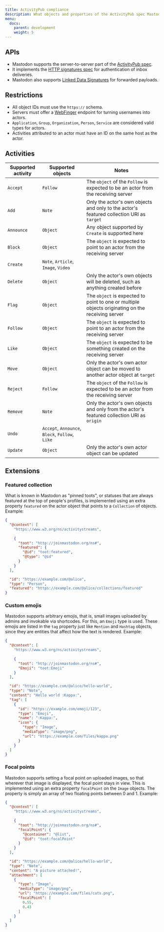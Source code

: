 ```yaml
---
title: ActivityPub compliance
description: What objects and properties of the ActivityPub spec Mastodon supports
menu:
  docs:
    parent: development
    weight: 5
---
```


## APIs

- Mastodon supports the server-to-server part of the [ActivityPub spec](https://www.w3.org/TR/activitypub/).
- It implements the [HTTP signatures spec](https://tools.ietf.org/html/draft-cavage-http-signatures-10) for authentication of inbox deliveries.
- Mastodon also supports [Linked Data Signatures](https://w3c-dvcg.github.io/ld-signatures/) for forwarded payloads.

## Restrictions

- All object IDs must use the `https://` schema.
- Servers must offer a [WebFinger](https://tools.ietf.org/html/rfc7033) endpoint for turning usernames into actors.
- `Application`, `Group`, `Organization`, `Person`, `Service` are considered valid types for actors.
- Activities attributed to an actor must have an ID on the same host as the actor.

## Activities

|Supported activity|Supported objects|Notes|
|------------------|-----------------|-----|
|`Accept`|`Follow`|The `object` of the `Follow` is expected to be an actor from the receiving server|
|`Add`|`Note`|Only the actor's own objects and only to the actor's featured collection URI as `target`|
|`Announce`|`Object`|Any object supported by `Create` is supported here|
|`Block`|`Object`|The `object` is expected to point to an actor from the receiving server|
|`Create`|`Note`, `Article`, `Image`, `Video`||
|`Delete`|`Object`|Only the actor's own objects will be deleted, such as anything created before
|`Flag`|`Object`|The `object` is expected to point to one or multiple objects originating on the receiving server|
|`Follow`|`Object`|The `object` is expected to point to an actor from the receiving server|
|`Like`|`Object`|The `object` is expected to be something created on the receiving server|
|`Move`|`Object`|Only the actor's own actor object can be moved to another actor object at `target`|
|`Reject`|`Follow`|The `object` of the `Follow` is expected to be an actor from the receiving server|
|`Remove`|`Note`|Only the actor's own objects and only from the actor's featured collection URI as `origin`|
|`Undo`|`Accept`, `Announce`, `Block`, `Follow`, `Like`||
|`Update`|`Object`|Only the actor's own actor object can be updated|

## Extensions
### Featured collection

What is known in Mastodon as "pinned toots", or statuses that are always featured at the top of people's profiles, is implemented using an extra property `featured` on the actor object that points to a `Collection` of objects. Example:

```json
{
  "@context": [
    "https://www.w3.org/ns/activitystreams",
        
    {
      "toot": "http://joinmastodon.org/ns#",
      "featured": {
        "@id": "toot:featured",
        "@type": "@id"
      }
    }
  ],

  "id": "https://example.com/@alice",
  "type": "Person",
  "featured": "https://example.com/@alice/collections/featured"
}
```

### Custom emojis

Mastodon supports arbitrary emojis, that is, small images uploaded by admins and invokable via shortcodes. For this, an `Emoji` type is used. These emojis are listed in the `tag` property just like `Mention` and `Hashtag` objects, since they are entities that affect how the text is rendered. Example:

```json
{
  "@context": [
    "https://www.w3.org/ns/activitystreams",
        
    {
      "toot": "http://joinmastodon.org/ns#",
      "Emoji": "toot:Emoji"
    }
  ],

  "id": "https://example.com/@alice/hello-world",
  "type": "Note",
  "content": "Hello world :Kappa:",
  "tag": [
    {
      "id": "https://example.com/emoji/123",
      "type": "Emoji",
      "name": ":Kappa:",
      "icon": {
        "type": "Image",
        "mediaType": "image/png",
        "url": "https://example.com/files/kappa.png"
      }
    }
  ]
}
```

### Focal points

Mastodon supports setting a focal point on uploaded images, so that wherever that image is displayed, the focal point stays in view. This is implemented using an extra property `focalPoint` on the `Image` objects. The property is simply an array of two floating points between 0 and 1. Example:

```json
{
  "@context": [
    "https://www.w3.org/ns/activitystreams",
        
    {
      "toot": "http://joinmastodon.org/ns#",
      "focalPoint": {
        "@container": "@list",
        "@id": "toot:focalPoint"
      }
    }
  ],

  "id": "https://example.com/@alice/hello-world",
  "type": "Note",
  "content": "A picture attached!",
  "attachment": [
    {
      "type": "Image",
      "mediaType": "image/png",
      "url": "https://example.com/files/cats.png",
      "focalPoint": [
        0.55,
        0.43
      ]
    }
  ]
}
```